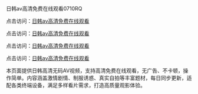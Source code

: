 日韩av高清免费在线观看0710RQ

点击访问：<a href="https://heiliaoxqkkct.pages.dev">日韩av高清免费在线观看</a> 

点击访问：<a href="https://heiliaoxqkkct.pages.dev">日韩av高清免费在线观看</a> 

点击访问：<a href="https://heiliaoxqkkct.pages.dev">日韩av高清免费在线观看</a> 

点击访问：<a href="https://heiliaoxqkkct.pages.dev">日韩av高清免费在线观看</a>

本页面提供日韩高清无码AV视频，支持高清免费在线观看，无广告、不卡顿，操作简单。内容涵盖激情剧情、制服诱惑、真实自拍等丰富题材，每日同步更新，适配各类终端设备，满足多样看片需求，打造高质量观影体验。

<span style="display:none;">[Canonical link](https://github.com/Y20250710U/So4)</span>
